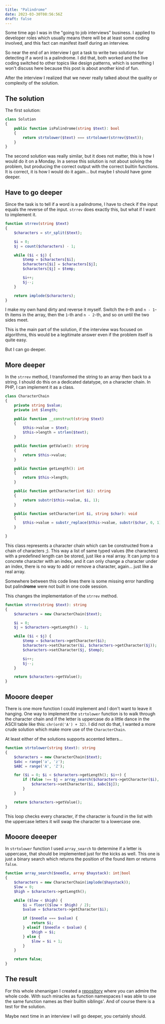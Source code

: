 ```yaml
---
title: "Palindrome"
date: 2023-03-30T08:56:56Z
draft: false
---
```


Some time ago I was in the "going to job interviews" business. I applied to developer roles which usually means there
will be at least some coding involved, and this fact can manifest itself during an interview.

<!--more-->

So near the end of an interview I got a task to write two solutions for detecting if a word is a palindrome. I did that,
both worked and the live coding switched to other topics like design patterns, which is something I won't discuss here
because this post is about another kind of fun.

After the interview I realized that we never really talked about the quality or complexity of the solution.

## The solution

The first solution:

```php
class Solution
{
    public function isPalindrome(string $text): bool
    {
        return strtolower($text) === strtolower(strrev($text));
    }
}
```

The second solution was really similar, but it does not matter, this is how I would do it on a Monday. In a sense this
solution is not about solving the problem, but producing the correct output with the correct builtin functions. It is
correct, it is how I would do it again... but maybe I should have gone deeper.

## Have to go deeper

Since the task is to tell if a word is a palindrome, I have to check if the input equals the reverse of the
input. `strrev` does exactly this, but what if I want to implement it.

```php
function strrev(string $text)
{
    $characters = str_split($text);

    $i = 0;
    $j = count($characters) - 1;

    while ($i < $j) {
        $temp = $characters[$i];
        $characters[$i] = $characters[$j];
        $characters[$j] = $temp;

        $i++;
        $j--;
    }

    return implode($characters);
}
```

I make my own hand dirty and reverse it myself. Switch the `0`-th and `n - 1`-th items in the array, then the `1`-th
and `n - 2`-th, and so on until the two sides meet.

This is the main part of the solution, if the interview was focused on algorithms, this would be a legitimate answer
even if the problem itself is quite easy.

But I can go deeper.

## More deeper

In the `strrev` method, I transformed the string to an array then back to a string. I should do this on a dedicated
datatype, on a character chain. In PHP, I can implement it as a class.

```php
class CharacterChain
{
    private string $value;
    private int $length;

    public function __construct(string $text)
    {
        $this->value = $text;
        $this->length = strlen($text);
    }

    public function getValue(): string
    {
        return $this->value;
    }

    public function getLength(): int
    {
        return $this->length;
    }

    public function getCharacter(int $i): string
    {
        return substr($this->value, $i, 1);
    }

    public function setCharacter(int $i, string $char): void
    {
        $this->value = substr_replace($this->value, substr($char, 0, 1), $i, 1);
    }

}
```

This class represents a character chain which can be constructed from a chain of characters ;). This way a list of same
typed values (the characters) with a predefined length can be stored, just like a real array. It can jump to a concrete
character with an index, and it can only change a character under an index, there is no way to add or remove a
character, again... just like a real array.

Somewhere between this code lines there is some missing error handling but palind**rome** were not built in one code
session.

This changes the implementation of the `strrev` method.

```php
function strrev(string $text): string
{
    $characters = new CharacterChain($text);

    $i = 0;
    $j = $characters->getLength() - 1;

    while ($i < $j) {
        $temp = $characters->getCharacter($i);
        $characters->setCharacter($i, $characters->getCharacter($j));
        $characters->setCharacter($j, $temp);

        $i++;
        $j--;
    }

    return $characters->getValue();
}
```

## Mooore deeper

There is one more function I could implement and I don't want to leave it hanging. One way to implement the `strtolower`
function is to walk through the character chain and if the letter is uppercase do a little dance in the ASCII table like
this: `chr(ord('A') + 32)`. I did not do that, I wanted a more crude solution which make more use of
the `CharacterChain`.

At least either of the solutions supports accented letters...

```php
function strtolower(string $text): string
{
    $characters = new CharacterChain($text);
    $abc = range('a', 'z');
    $ABC = range('A', 'Z');

    for ($i = 0; $i < $characters->getLength(); $i++) {
        if (false !== $j = array_search($characters->getCharacter($i), $ABC)) {
            $characters->setCharacter($i, $abc[$j]);
        }
    }

    return $characters->getValue();
}
```

This loop checks every character, if the character is found in the list with the uppercase letters it will swap the
character to a lowercase one.

## Mooore deeeper

In `strtolower` function I used `array_search` to determine if a letter is uppercase, that should be implemented just
for the kicks as well. This one is just a binary search which returns the position of the found item or returns `false`.

```php
function array_search($needle, array $haystack): int|bool
{
    $characters = new CharacterChain(implode($haystack));
    $low = 0;
    $high = $characters->getLength();

    while ($low < $high) {
        $i = floor(($low + $high) / 2);
        $value = $characters->getCharacter($i);

        if ($needle === $value) {
            return $i;
        } elseif ($needle < $value) {
            $high = $i;
        } else {
            $low = $i + 1;
        }
    }

    return false;
}
```

## The result

For this whole shenanigan I created a [repository](https://github.com/hrvthzslt/palindrome) where you can admire the
whole code. With such miracles as function namespaces I was able to use the same function names as their builtin
siblings'. And of course there is a test for the solution.

Maybe next time in an interview I will go deeper, you certainly should.
